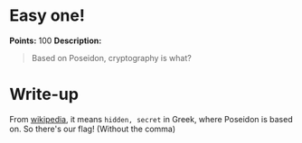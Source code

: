 # Easy one!

**Points:** 100
**Description:**

> Based on Poseidon, cryptography is what?

# Write-up

From [wikipedia](https://en.wikipedia.org/wiki/Cryptography), it means `hidden, secret` in Greek, where Poseidon is based on. So there's our flag! (Without the comma)

